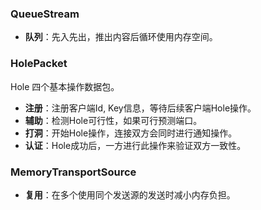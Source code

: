 ﻿### QueueStream
- **队列**：先入先出，推出内容后循环使用内存空间。


### HolePacket
Hole 四个基本操作数据包。
- **注册**：注册客户端Id, Key信息，等待后续客户端Hole操作。
- **辅助**：检测Hole可行性，如果可行预测端口。
- **打洞**：开始Hole操作，连接双方会同时进行通知操作。
- **认证**：Hole成功后，一方进行此操作来验证双方一致性。

### MemoryTransportSource
- **复用**：在多个使用同个发送源的发送时减小内存负担。
